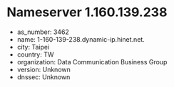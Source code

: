 # Nameserver 1.160.139.238

* as_number: 3462
* name: 1-160-139-238.dynamic-ip.hinet.net.
* city: Taipei
* country: TW
* organization: Data Communication Business Group
* version: Unknown
* dnssec: Unknown
